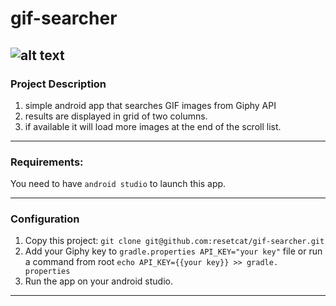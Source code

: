 # gif-searcher
![alt text](https://s3.gifyu.com/images/ezgif-2-ff7c50b870.gif)
---
### Project Description
1. simple android app that searches GIF images from Giphy API
2. results are displayed in grid of two columns.
3. if available it will load more images at the end of the scroll list.
---
### Requirements:
You need to have `android studio` to launch this app.

---

### Configuration
1. Copy this project: `git clone git@github.com:resetcat/gif-searcher.git`<br />
2. Add your Giphy key to `gradle.properties API_KEY="your key"`  file or run a command from root `echo API_KEY={{your
   key}} >>
   gradle.
   properties`
3. Run the app on your android studio.

---
